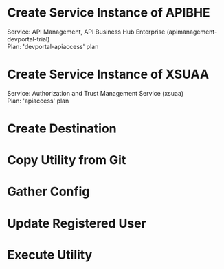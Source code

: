 # Create Service Instance of APIBHE
Service: API Management, API Business Hub Enterprise (apimanagement-devportal-trial) </br>
Plan: 'devportal-apiaccess' plan
# Create Service Instance of XSUAA 
Service: Authorization and Trust Management Service (xsuaa) </br>
Plan: 'apiaccess' plan
# Create Destination
# Copy Utility from Git
# Gather Config
# Update Registered User
# Execute Utility
